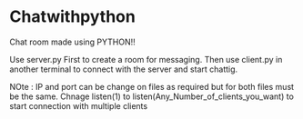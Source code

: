 # Chatwithpython
Chat room made using PYTHON!!

Use server.py First to create a room for messaging.
Then use client.py in another terminal to connect with the server and start chattig.


NOte : IP and port can be change on files as required but for both files must be the same.
Chnage listen(1) to listen(Any_Number_of_clients_you_want) to start connection with multiple clients

